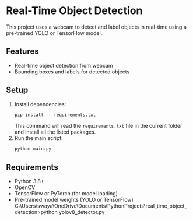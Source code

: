 # Real-Time Object Detection

This project uses a webcam to detect and label objects in real-time using a pre-trained YOLO or TensorFlow model.

## Features
- Real-time object detection from webcam
- Bounding boxes and labels for detected objects

## Setup
1. Install dependencies:
   ```bash
   pip install -r requirements.txt
   ```
   This command will read the `requirements.txt` file in the current folder and install all the listed packages.
2. Run the main script:
   ```bash
   python main.py
   ```

## Requirements
- Python 3.8+
- OpenCV
- TensorFlow or PyTorch (for model loading)
- Pre-trained model weights (YOLO or TensorFlow) 
C:\Users\swaya\OneDrive\Documents\PythonProjects\real_time_object_detection>python yolov8_detector.py